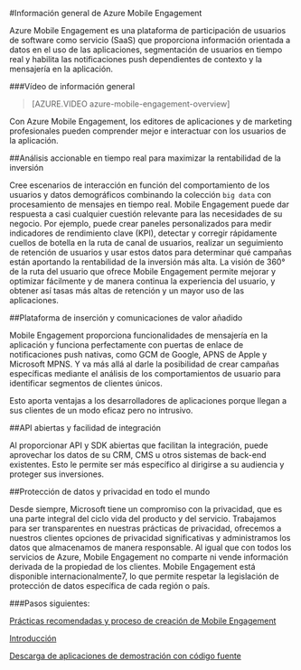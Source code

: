 <properties
	pageTitle="Información general de Mobile Engagement | Microsoft Azure"
	description="Información general de Azure Mobile Engagement"
	services="mobile-engagement"
	documentationCenter="mobile"
	authors="piyushjo"
	manager="erikre"
	editor="" />

<tags
	ms.service="mobile-engagement"
	ms.workload="mobile"
	ms.tgt_pltfrm="mobile-multiple"
	ms.devlang="na"
	ms.topic="hero-article" 
	ms.date="01/04/2016"
	ms.author="piyushjo;matt-gibbs" />

#Información general de Azure Mobile Engagement

Azure Mobile Engagement es una plataforma de participación de usuarios de software como servicio (SaaS) que proporciona información orientada a datos en el uso de las aplicaciones, segmentación de usuarios en tiempo real y habilita las notificaciones push dependientes de contexto y la mensajería en la aplicación.

###Vídeo de información general
> [AZURE.VIDEO azure-mobile-engagement-overview]

Con Azure Mobile Engagement, los editores de aplicaciones y de marketing profesionales pueden comprender mejor e interactuar con los usuarios de la aplicación.

##Análisis accionable en tiempo real para maximizar la rentabilidad de la inversión

Cree escenarios de interacción en función del comportamiento de los usuarios y datos demográficos combinando la colección `big data` con procesamiento de mensajes en tiempo real. Mobile Engagement puede dar respuesta a casi cualquier cuestión relevante para las necesidades de su negocio. Por ejemplo, puede crear paneles personalizados para medir indicadores de rendimiento clave (KPI), detectar y corregir rápidamente cuellos de botella en la ruta de canal de usuarios, realizar un seguimiento de retención de usuarios y usar estos datos para determinar qué campañas están aportando la rentabilidad de la inversión más alta. La visión de 360° de la ruta del usuario que ofrece Mobile Engagement permite mejorar y optimizar fácilmente y de manera continua la experiencia del usuario, y obtener así tasas más altas de retención y un mayor uso de las aplicaciones.

##Plataforma de inserción y comunicaciones de valor añadido

Mobile Engagement proporciona funcionalidades de mensajería en la aplicación y funciona perfectamente con puertas de enlace de notificaciones push nativas, como GCM de Google, APNS de Apple y Microsoft MPNS. Y va más allá al darle la posibilidad de crear campañas específicas mediante el análisis de los comportamientos de usuario para identificar segmentos de clientes únicos.

Esto aporta ventajas a los desarrolladores de aplicaciones porque llegan a sus clientes de un modo eficaz pero no intrusivo.

##API abiertas y facilidad de integración

Al proporcionar API y SDK abiertas que facilitan la integración, puede aprovechar los datos de su CRM, CMS u otros sistemas de back-end existentes. Esto le permite ser más específico al dirigirse a su audiencia y proteger sus inversiones.

##Protección de datos y privacidad en todo el mundo

Desde siempre, Microsoft tiene un compromiso con la privacidad, que es una parte integral del ciclo vida del producto y del servicio. Trabajamos para ser transparentes en nuestras prácticas de privacidad, ofrecemos a nuestros clientes opciones de privacidad significativas y administramos los datos que almacenamos de manera responsable. Al igual que con todos los servicios de Azure, Mobile Engagement no comparte ni vende información derivada de la propiedad de los clientes. Mobile Engagement está disponible internacionalmente7, lo que permite respetar la legislación de protección de datos específica de cada región o país.

###Pasos siguientes:

[Prácticas recomendadas y proceso de creación de Mobile Engagement](mobile-engagement-getting-started-best-practices.md)

[Introducción](/documentation/services/mobile-engagement/)

[Descarga de aplicaciones de demostración con código fuente](https://aka.ms/azmedemoapps)

<!---HONumber=AcomDC_0608_2016-->